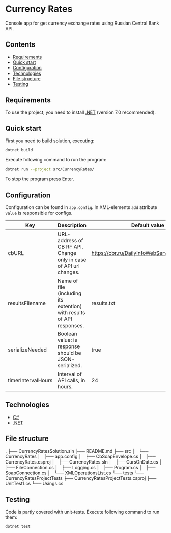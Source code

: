 # Currency Rates

Console app for get currency exchange rates using Russian Central Bank API.

## Contents

- [Requirements](#requirements)
- [Quick start](#quick-start)
- [Configuration](#configuration)
- [Technologies](#technologies)
- [File structure](#file-structure)
- [Testing](#testing)

## Requirements

To use the project, you need to install [.NET](https://dotnet.microsoft.com/en-us/download) (version 7.0 recommended).

## Quick start
First you need to build solution, executing:

```bash
dotnet build
```

Execute following command to run the program:

```bash
dotnet run --project src/CurrencyRates/
```

To stop the program press Enter.

## Configuration

Configuration can be found in `app.config`. In XML-elements `add` attribute `value` is responsible for configs.

| Key                | Description                                                           | Default value                                  |
|--------------------|-----------------------------------------------------------------------|------------------------------------------------|
| cbURL              | URL-address of CB RF API. Change only in case of API url changes.     | https://cbr.ru/DailyInfoWebServ/DailyInfo.asmx |
| resultsFilename    | Name of file (including its extention) with results of API responses. | results.txt                                    |
| serializeNeeded    | Boolean value: is response should be JSON-serialized.                 | true                                           |
| timerIntervalHours | Interval of API calls, in hours.                                      | 24                                             |

## Technologies

- [C#](https://learn.microsoft.com/ru-ru/dotnet/csharp/)
- [.NET ](https://dotnet.microsoft.com/en-us/)

## File structure

.
├── CurrencyRatesSolution.sln
├── README.md
├── src
│   └── CurrencyRates
│       ├── app.config
│       ├── CbSoapEnvelope.cs
│       ├── CurrencyRates.csproj
│       ├── CurrencyRates.sln
│       ├── CursOnDate.cs
│       ├── FileConnection.cs
│       ├── Logging.cs
│       ├── Program.cs
│       ├── SoapConnection.cs
│       └── XMLOperationsList.cs
└── tests
    └── CurrencyRatesProjectTests
        ├── CurrencyRatesProjectTests.csproj
        ├── UnitTest1.cs
        └── Usings.cs


## Testing

Code is partly covered with unit-tests. Execute following command to run them:

```bash
dotnet test
```